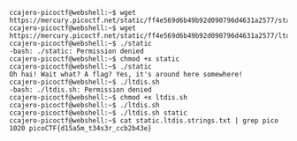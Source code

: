 	ccajero-picoctf@webshell:~$ wget https://mercury.picoctf.net/static/ff4e569d6b49b92d090796d4631a2577/static
	ccajero-picoctf@webshell:~$ wget https://mercury.picoctf.net/static/ff4e569d6b49b92d090796d4631a2577/ltdis.sh
	ccajero-picoctf@webshell:~$ ./static
	-bash: ./static: Permission denied
	ccajero-picoctf@webshell:~$ chmod +x static
	ccajero-picoctf@webshell:~$ ./static
	Oh hai! Wait what? A flag? Yes, it's around here somewhere!
	ccajero-picoctf@webshell:~$ ./ltdis.sh
	-bash: ./ltdis.sh: Permission denied
	ccajero-picoctf@webshell:~$ chmod +x ltdis.sh
	ccajero-picoctf@webshell:~$ ./ltdis.sh
	ccajero-picoctf@webshell:~$ ./ltdis.sh static
	ccajero-picoctf@webshell:~$ cat static.ltdis.strings.txt | grep pico
	1020 picoCTF{d15a5m_t34s3r_ccb2b43e}
